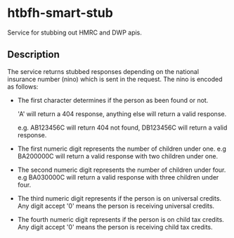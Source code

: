 # htbfh-smart-stub
Service for stubbing out HMRC and DWP apis.

## Description
The service returns stubbed responses depending on the national insurance number (nino) which is sent in the request.
The nino is encoded as follows:

* The first character determines if the person as been found or not. 

  'A' will return a 404 response, anything else will return a valid response.

  e.g. AB123456C will return 404 not found, 
     DB123456C will return a valid response.
    
* The first numeric digit represents the number of children under one.
  e.g BA200000C will return a valid response with two children under one.
  
* The second numeric digit represents the number of children under four.
  e.g BA030000C will return a valid response with three children under four.
  
* The third numeric digit represents if the person is on universal credits. Any digit accept '0' means the person is receiving universal credits.

* The fourth numeric digit represents if the person is on child tax credits. Any digit accept '0' means the person is receiving child tax credits.
